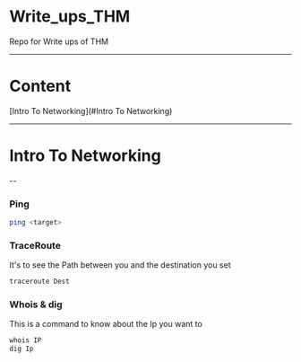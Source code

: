 # Write_ups_THM
Repo for Write ups of THM

***
# Content
[Intro To Networking](#Intro To Networking)

***
# Intro To Networking
--

### Ping
```bash
ping <target>
```

### TraceRoute 
It's to see the Path between you and the destination you set

```bash
traceroute Dest
```

### Whois & dig
This is a command to know about the Ip you want to
```bash
whois IP
dig Ip
```



